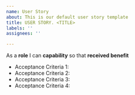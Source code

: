 ```yaml
---
name: User Story
about: This is our default user story template
title: USER STORY. <TITLE>
labels: ''
assignees: ''

---
```


As a **role** I can **capability** so that **received benefit**
- Acceptance Criteria 1:
- Acceptance Criteria 2:
- Acceptance Criteria 3:
- Acceptance Criteria 4:
